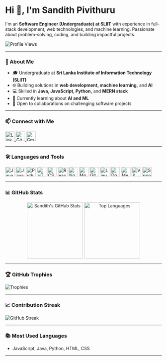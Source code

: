 # Hi 👋, I'm Sandith Pivithuru

I'm an **Software Engineer (Undergraduate) at SLIIT** with experience in full-stack development, web technologies, and machine learning. Passionate about problem-solving, coding, and building impactful projects.

![Profile Views](https://komarev.com/ghpvc/?username=SandithP2001&color=blue)

---

### 🌟 About Me
- 🎓 Undergraduate at **Sri Lanka Institute of Information Technology (SLIIT)**
- 🌐 Building solutions in **web development, machine learning,** and **AI**
- 💻 Skilled in **Java, JavaScript, Python,** and **MERN stack**
- 🤖 Currently learning about **AI and ML**
- 🌱 Open to collaborations on challenging software projects

---


### 📫 Connect with Me

<p align="left">
  <a href="https://www.linkedin.com/in/sandithpivithuru/" target="_blank">
    <img src="https://img.shields.io/badge/LinkedIn-%230077B5.svg?style=flat&logo=linkedin&logoColor=white" alt="LinkedIn" height="30"/>
  </a>
  <a href="https://github.com/SandithP2001" target="_blank">
    <img src="https://img.shields.io/badge/GitHub-%23181717.svg?style=flat&logo=github&logoColor=white" alt="GitHub" height="30"/>
  </a>
  <a href="mailto:sandithpivithuru@gmail.com" target="_blank">
    <img src="https://img.shields.io/badge/Email-D14836?style=flat&logo=gmail&logoColor=white" alt="Gmail" height="30"/>
  </a>
</p>


---

### 🛠 Languages and Tools

<p align="left">
  <img src="https://img.shields.io/badge/Java-%23ED8B00.svg?style=flat&logo=java&logoColor=white" alt="Java" height="30"/>
  <img src="https://img.shields.io/badge/JavaScript-%23F7DF1E.svg?style=flat&logo=javascript&logoColor=black" alt="JavaScript" height="30"/>
  <img src="https://img.shields.io/badge/Python-%233776AB.svg?style=flat&logo=python&logoColor=white" alt="Python" height="30"/>
  <img src="https://img.shields.io/badge/HTML5-%23E34F26.svg?style=flat&logo=html5&logoColor=white" alt="HTML5" height="30"/>
  <img src="https://img.shields.io/badge/CSS3-%231572B6.svg?style=flat&logo=css3&logoColor=white" alt="CSS3" height="30"/>
  <img src="https://img.shields.io/badge/React-%2320232A.svg?style=flat&logo=react&logoColor=61DAFB" alt="React" height="30"/>
  <img src="https://img.shields.io/badge/Node.js-%23339933.svg?style=flat&logo=nodedotjs&logoColor=white" alt="Node.js" height="30"/>
  <img src="https://img.shields.io/badge/MongoDB-%2347A248.svg?style=flat&logo=mongodb&logoColor=white" alt="MongoDB" height="30"/>
  <img src="https://img.shields.io/badge/Git-%23F05032.svg?style=flat&logo=git&logoColor=white" alt="Git" height="30"/>
  <img src="https://img.shields.io/badge/Linux-%23FCC624.svg?style=flat&logo=linux&logoColor=black" alt="Linux" height="30"/>
  <img src="https://img.shields.io/badge/Docker-%232496ED.svg?style=flat&logo=docker&logoColor=white" alt="Docker" height="30"/>
  <img src="https://img.shields.io/badge/MySQL-%234479A1.svg?style=flat&logo=mysql&logoColor=white" alt="MySQL" height="30"/>
  <img src="https://img.shields.io/badge/VS%20Code-%23007ACC.svg?style=flat&logo=visual-studio-code&logoColor=white" alt="VS Code" height="30"/>
  <img src="https://img.shields.io/badge/Spring%20Boot-%236DB33F.svg?style=flat&logo=spring&logoColor=white" alt="Spring Boot" height="30"/>
</p>



---

### 📊 GitHub Stats

<p align="center">
  <img src="https://github-readme-stats.vercel.app/api?username=SandithP2001&show_icons=true&hide_border=true&title_color=ff6e96&icon_color=ff6e96&text_color=ffffff&bg_color=0d1117&hide=contribs" alt="Sandith's GitHub Stats" height="180"/>
  <img src="https://github-readme-stats.vercel.app/api/top-langs/?username=SandithP2001&layout=compact&hide_border=true&title_color=ff6e96&text_color=ffffff&bg_color=0d1117" alt="Top Languages" height="180"/>
</p>


---

### 🏆 GitHub Trophies

![Trophies](https://github-profile-trophy.vercel.app/?username=SandithP2001&theme=darkhub&column=6&margin-w=15&margin-h=15)


---

### 📈 Contribution Streak
![GitHub Streak](https://github-readme-streak-stats.herokuapp.com/?user=SandithP2001&theme=radical)

---

### 📚 Most Used Languages
- JavaScript, Java, Python, HTML, CSS

---

